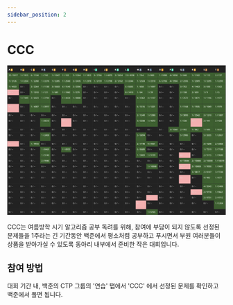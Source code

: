 ```yaml
---
sidebar_position: 2
---
```


# CCC

![](../../../static/img/lending/ccc.png)

CCC는 여름방학 시기 알고리즘 공부 독려를 위해, 참여에 부담이 되지 않도록 선정된 문제들을 1주라는 긴 기간동안 백준에서 평소처럼 공부하고 푸시면서 부원 여러분들이 상품을 받아가실 수 있도록 동아리 내부에서 준비한 작은 대회입니다.

## 참여 방법

대회 기간 내, 백준의 CTP 그룹의 '연습' 탭에서 'CCC' 에서 선정된 문제를 확인하고 백준에서 풀면 됩니다.
